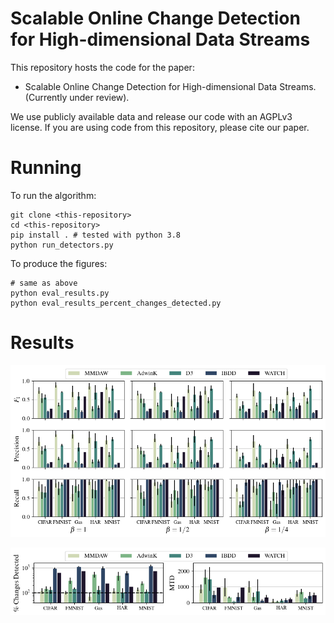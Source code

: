 # Scalable Online Change Detection for High-dimensional Data Streams

This repository hosts the code for the paper:

- Scalable Online Change Detection for High-dimensional Data Streams. (Currently under review).

We use publicly available data and release our code with an AGPLv3 license. If you are using code from this repository, please cite our paper.

# Running

To run the algorithm:


    git clone <this-repository>
    cd <this-repository>
    pip install . # tested with python 3.8
    python run_detectors.py
    

To produce the figures:


    # same as above
    python eval_results.py
    python eval_results_percent_changes_detected.py
   

# Results

![Main Results](figures/results.png)

![PCD and MTD](figures/percent_changes_detected.png)
